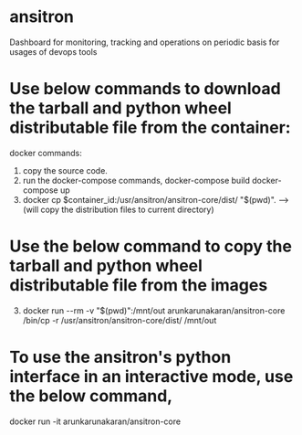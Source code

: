 # ansitron
Dashboard for monitoring, tracking and operations on periodic basis for usages of devops tools

# Use below commands to download the tarball and python wheel distributable file from the container:
docker commands:
 1. copy the source code.
 2. run the docker-compose commands,
    docker-compose build
    docker-compose up
 3. docker cp $container_id:/usr/ansitron/ansitron-core/dist/ "$(pwd)". -->(will copy the distribution files to current directory)
    
# Use the below command to copy the tarball and python wheel distributable file from the images
 3. docker run --rm -v "$(pwd)":/mnt/out arunkarunakaran/ansitron-core /bin/cp -r /usr/ansitron/ansitron-core/dist/ /mnt/out

# To use the ansitron's python interface in an interactive mode, use the below command,
docker run -it arunkarunakaran/ansitron-core

